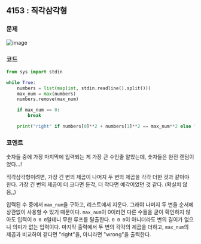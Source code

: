 ## 4153 : 직각삼각형
### 문제
![image](https://user-images.githubusercontent.com/50744222/134691801-38e5284a-25b1-4c9f-8c2c-0983b9840412.png)

### 코드
```python
from sys import stdin

while True:
    numbers = list(map(int, stdin.readline().split()))
    max_num = max(numbers)
    numbers.remove(max_num)

    if max_num == 0:
        break

    print("right" if numbers[0]**2 + numbers[1]**2 == max_num**2 else "wrong")
```
### 코멘트
숫자들 중에 가장 마지막에 입력되는 게 가장 큰 수인줄 알았는데, 숫자들은 완전 랜덤이었다...!

직각삼각형이려면, 가장 긴 변의 제곱이 나머지 두 변의 제곱을 각각 더한 것과 같아야 한다.
가장 긴 변의 제곱이 더 크다면 둔각, 더 작다면 예각이었던 것 같다. (확실치 않음,,)

입력된 수 중에서 `max_num`을 구하고, 리스트에서 지운다. 그래야 나머지 두 변을 순서에 상관없이 사용할 수 있기 때문이다. `max_num`이 0이라면 다른 수들을 굳이 확인하지 않아도 입력이 `0 0 0`일테니 무한 루프를 탈출한다.
`0 0 0`이 아니더라도 변의 길이가 없으니 의미가 없는 입력이다.
마지막 출력에서 두 변의 각각의 제곱을 더하고, `max_num`의 제곱과 비교하여 같다면 "right"을, 아니라면 "wrong"을 출력한다. 